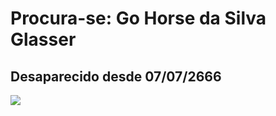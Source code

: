 # Procura-se: Go Horse da Silva Glasser

## Desaparecido desde 07/07/2666

<img src="https://labovet.com.br/wp-content/uploads/2019/05/SINTOMAS-DE-UM-CAVALO-ESTRESSADO-1024x576.webp" />
